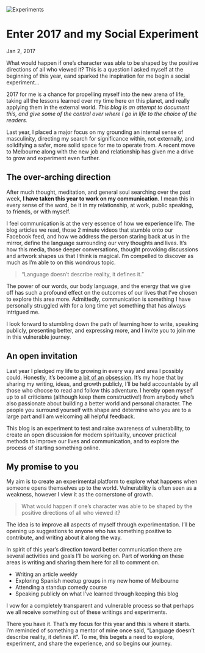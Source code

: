 <!--
title: Enter 2017 and my Social Experiment
date: 02-01-2017
-->

![Experiments][image-1]
# Enter 2017 and my Social Experiment
<time> Jan 2, 2017 </time>

What would happen if one’s character was able to be shaped by the positive directions of all who viewed it? This is a question I asked myself at the beginning of this year, eand sparked the inspiration for me begin a social experiment…

2017 for me is a chance for propelling myself into the new arena of life, taking all the lessons learned over my time here on this planet, and really applying them in the external world. *This blog is an attempt to document this, and give some of the control over where I go in life to the choice of the readers.*

Last year, I placed a major focus on my grounding an internal sense of masculinity, directing my search for significance within, not externally, and solidifying a safer, more solid space for me to operate from. A recent move to Melbourne along with the new job and relationship has given me a drive to grow and experiment even further.

## The over-arching direction
After much thought, meditation, and general soul searching over the past week, **I have taken this year to work on my communication**. I mean this in every sense of the word, be it in my relationship, at work, public speaking, to friends, or with myself.

I feel communication is at the very essence of how we experience life. The blog articles we read, those 2 minute videos that stumble onto our Facebook feed, and how we address the person staring back at us in the mirror, define the language surrounding our very thoughts and lives. It’s how this media, those deeper conversations, thought provoking discussions and artwork shapes us that I think is magical. I’m compelled to discover as much as I’m able to on this wondrous topic.

> “Language doesn’t describe reality, it defines it.”

The power of our words, our body language, and the energy that we give off has such a profound effect on the outcomes of our lives that I’ve chosen to explore this area more. Admittedly, communication is something I have personally struggled with for a long time yet something that has always intrigued me.

I look forward to stumbling down the path of learning how to write, speaking publicly, presenting better, and expressing more, and I invite you to join me in this vulnerable journey.


## An open invitation
Last year I pledged my life to growing in every way and area I possibly could. Honestly, it’s become [a bit of an obsession][1]. It’s my hope that by sharing my writing, ideas, and growth publicly, I’ll be held accountable by all those who choose to read and follow this adventure. I hereby open myself up to all criticisms (although keep them constructive!) from anybody who’s also passionate about building a better world and personal character. The people you surround yourself with shape and determine who you are to a large part and I am welcoming all helpful feedback.

This blog is an experiment to test and raise awareness of vulnerability, to create an open discussion for modern spirituality, uncover practical methods to improve our lives and communication, and to explore the process of starting something online.


## My promise to you
My aim is to create an experimental platform to explore what happens when someone opens themselves up to the world. Vulnerability is often seen as a weakness, however I view it as the cornerstone of growth.

> What would happen if one’s character was able to be shaped by the positive directions of all who viewed it?

The idea is to improve all aspects of myself through experimentation. I’ll be opening up suggestions to anyone who has something positive to contribute, and writing about it along the way.

In spirit of this year’s direction toward better communication there are several activities and goals I’ll be working on. Part of working on these areas is writing and sharing them here for all to comment on.

- Writing an article weekly
- Exploring Spanish meetup groups in my new home of Melbourne
- Attending a standup comedy course
- Speaking publicly on what I’ve learned through keeping this blog

I vow for a completely transparent and vulnerable process so that perhaps we  all receive something out of these writings and experiments.

There you have it. That’s my focus for this year and this is where it starts. I’m reminded of something a mentor of mine once said, “Language doesn’t describe reality, it defines it”. To me, this begets a need to explore, experiment, and share the experience, and so begins our journey.

[1]:	obession

[image-1]:	/images/content/article-1/header.svg "Experiments"